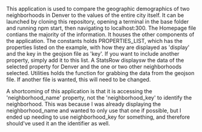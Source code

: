 This application is used to compare the geographic demographics of two neighborhoods in Denver to the values of the entire city itself.
It can be launched by cloning this repository, opening a terminal in the base folder and running npm start, then navigating to localhost:300.
The Homepage file contians the majority of the information. It houses the other components of the application.
The constants holds PROPERTIES_LIST, which has the properties listed on the example, with how they are displayed as 'display' and the key in the geojson file as 'key'. If you want to include another property, simply add it to this list.
A StatsRow displaysw the data of the selected property for Denver and the one or two other neighborhoods selected.
Utilities holds the function for grabbing the data from the geojson file. If another file is wanted, this will need to be changed.

A shortcoming of this application is that it is accessing the 'neighborhood_name' property, not the 'neighborhood_key' to identify the neighborhood. This was because I was already displaying the neighborhood_name and wanted to only use that one if possible, but I ended up needing to use neighborhood_key for something, and therefore should've used it an the identifier as well.